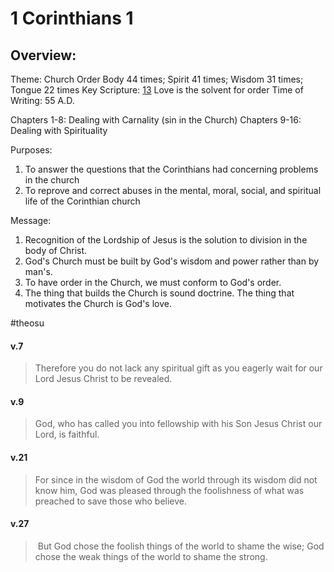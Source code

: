 # 1 Corinthians 1

## Overview:
Theme: Church Order
Body 44 times; Spirit 41 times; Wisdom 31 times; Tongue 22 times
Key Scripture: [13](1Cor13) Love is the solvent for order
Time of Writing: 55 A.D.

Chapters 1-8: Dealing with Carnality (sin in the Church)
Chapters 9-16: Dealing with Spirituality

Purposes:
1. To answer the questions that the Corinthians had concerning problems in the church
2. To reprove and correct abuses in the mental, moral, social, and spiritual life of the Corinthian church

Message:
1. Recognition of the Lordship of Jesus is the solution to division in the body of Christ.
2. God's Church must be built by God's wisdom and power rather than by man's.
3. To have order in the Church, we must conform to God's order.
4. The thing that builds the Church is sound doctrine. The thing that motivates the Church is God's love.

#theosu 

#### v.7
>Therefore you do not lack any spiritual gift as you eagerly wait for our Lord Jesus Christ to be revealed.

#### v.9
>God, who has called you into fellowship with his Son Jesus Christ our Lord, is faithful.

#### v.21
>For since in the wisdom of God the world through its wisdom did not know him, God was pleased through the foolishness of what was preached to save those who believe.

#### v.27
> But God chose the foolish things of the world to shame the wise; God chose the weak things of the world to shame the strong.

